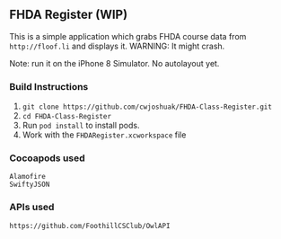 ## FHDA Register (WIP)

This is a simple application which grabs FHDA course data from `http://floof.li` and displays it.
WARNING: It might crash.

Note: run it on the iPhone 8 Simulator. No autolayout yet.

### Build Instructions
1. `git clone https://github.com/cwjoshuak/FHDA-Class-Register.git`
2. `cd FHDA-Class-Register`
3. Run `pod install` to install pods.
4. Work with the `FHDARegister.xcworkspace` file

### Cocoapods used
```
Alamofire
SwiftyJSON
```
### APIs used
```
https://github.com/FoothillCSClub/OwlAPI
```
